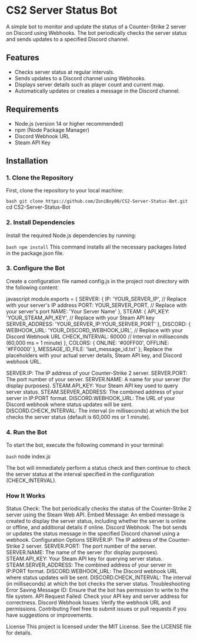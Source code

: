 # CS2 Server Status Bot

A simple bot to monitor and update the status of a Counter-Strike 2 server on Discord using Webhooks. The bot periodically checks the server status and sends updates to a specified Discord channel.

## Features

- Checks server status at regular intervals.
- Sends updates to a Discord channel using Webhooks.
- Displays server details such as player count and current map.
- Automatically updates or creates a message in the Discord channel.

## Requirements

- Node.js (version 14 or higher recommended)
- npm (Node Package Manager)
- Discord Webhook URL
- Steam API Key

## Installation

### 1. Clone the Repository

First, clone the repository to your local machine:

```bash git clone https://github.com/ZoniBoy00/CS2-Server-Status-Bot.git```
cd CS2-Server-Status-Bot

### 2. Install Dependencies
Install the required Node.js dependencies by running:

```bash npm install```
This command installs all the necessary packages listed in the package.json file.

### 3. Configure the Bot
Create a configuration file named config.js in the project root directory with the following content:

javascript
module.exports = {
    SERVER: {
        IP: 'YOUR_SERVER_IP',          // Replace with your server's IP address
        PORT: YOUR_SERVER_PORT,         // Replace with your server's port
        NAME: 'Your Server Name'
    },
    STEAM: {
        API_KEY: 'YOUR_STEAM_API_KEY',  // Replace with your Steam API key
        SERVER_ADDRESS: 'YOUR_SERVER_IP:YOUR_SERVER_PORT'
    },
    DISCORD: {
        WEBHOOK_URL: 'YOUR_DISCORD_WEBHOOK_URL', // Replace with your Discord Webhook URL
        CHECK_INTERVAL: 60000 // Interval in milliseconds (60,000 ms = 1 minute)
    },
    COLORS: {
        ONLINE: '#00FF00',
        OFFLINE: '#FF0000'
    },
    MESSAGE_ID_FILE: 'last_message_id.txt'
};
Replace the placeholders with your actual server details, Steam API key, and Discord webhook URL.

SERVER.IP: The IP address of your Counter-Strike 2 server.
SERVER.PORT: The port number of your server.
SERVER.NAME: A name for your server (for display purposes).
STEAM.API_KEY: Your Steam API key used to query server status.
STEAM.SERVER_ADDRESS: The combined address of your server in IP:PORT format.
DISCORD.WEBHOOK_URL: The URL of your Discord webhook where status updates will be sent.
DISCORD.CHECK_INTERVAL: The interval (in milliseconds) at which the bot checks the server status (default is 60,000 ms or 1 minute).

### 4. Run the Bot
To start the bot, execute the following command in your terminal:

```bash```
node index.js

The bot will immediately perform a status check and then continue to check the server status at the interval specified in the configuration (CHECK_INTERVAL).

### How It Works
Status Check: The bot periodically checks the status of the Counter-Strike 2 server using the Steam Web API.
Embed Message: An embed message is created to display the server status, including whether the server is online or offline, and additional details if online.
Discord Webhook: The bot sends or updates the status message in the specified Discord channel using a webhook.
Configuration Options
SERVER.IP: The IP address of the Counter-Strike 2 server.
SERVER.PORT: The port number of the server.
SERVER.NAME: The name of the server (for display purposes).
STEAM.API_KEY: Your Steam API key for querying server status.
STEAM.SERVER_ADDRESS: The combined address of your server in IP:PORT format.
DISCORD.WEBHOOK_URL: The Discord webhook URL where status updates will be sent.
DISCORD.CHECK_INTERVAL: The interval (in milliseconds) at which the bot checks the server status.
Troubleshooting
Error Saving Message ID: Ensure that the bot has permission to write to the file system.
API Request Failed: Check your API key and server address for correctness.
Discord Webhook Issues: Verify the webhook URL and permissions.
Contributing
Feel free to submit issues or pull requests if you have suggestions or improvements.

License
This project is licensed under the MIT License. See the LICENSE file for details.

